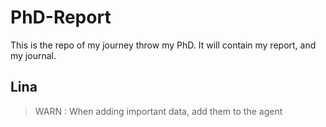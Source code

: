 # PhD-Report

This is the repo of my journey throw my PhD. It will contain my report, and my journal.

## Lina
> WARN : When adding important data, add them to the agent
